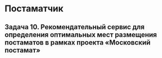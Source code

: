 # Постаматчик

##  Задача 10. Рекомендательный сервис для определения оптимальных мест размещения постаматов в рамках проекта «Московский постамат»